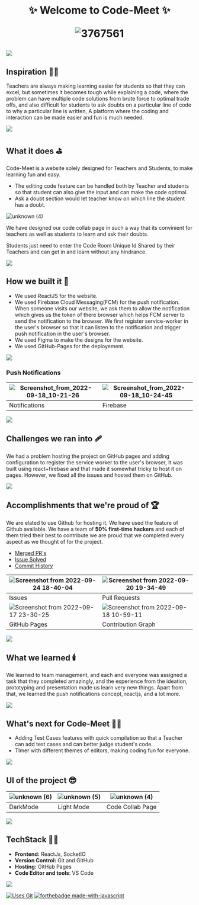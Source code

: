 <h1 align="center"> 
  
 ✨ Welcome to Code-Meet ✨ 

![3767561](https://user-images.githubusercontent.com/77020164/192100862-e4813af6-2eac-4fb1-8c3c-7671fdddc3fd.png)
  
 </h1>


![](https://raw.githubusercontent.com/andreasbm/readme/master/assets/lines/rainbow.png)

## Inspiration 🧑‍🎨
Teachers are always making learning easier for students so that they can excel, but sometimes it becomes tough while explaining a code, where the problem can have multiple code solutions from brute force to optimal trade offs, and also difficult for students to ask doubts on a particular line of code to why a particular line is written, A platform where the coding and interaction can be made easier and fun is much needed.

![](https://raw.githubusercontent.com/andreasbm/readme/master/assets/lines/rainbow.png)

## What it does ⛳
Code-Meet is a website solely designed for Teachers and Students, to make learning fun and easy.

* The editing code feature can be handled both by Teacher and students so that student can also give the input and can make the code optimal.
* Ask a doubt section would let teacher know on which line the student has a doubt.

![unknown (4)](https://user-images.githubusercontent.com/77020164/192100448-fbc5aba6-1ccf-400f-ac14-71e7514821bf.png)


We have designed our code collab page in such a way that its convinient for teachers as well as students to learn and ask their doubts.

Students just need to enter the Code Room Unique Id Shared by their Teachers and can get in and learn without any hindrance.

![](https://raw.githubusercontent.com/andreasbm/readme/master/assets/lines/rainbow.png)

## How we built it 🚧

- We used ReactJS for the website.
- We used Firebase Cloud Messaging(FCM) for the push notification. When someone visits our website, we ask them to allow the notification which gives us the token of there browser which helps FCM server to send the notification to the browser. We first register service-worker in the user's browser so that it can listen to the notification and trigger push notification in the user's browser. 
- We used Figma to make the designs for the website.
- We used GitHub-Pages for the deployement.

![](https://raw.githubusercontent.com/andreasbm/readme/master/assets/lines/rainbow.png)

### Push Notifications

|  ![Screenshot_from_2022-09-18_10-21-26](https://user-images.githubusercontent.com/77020164/190886697-db605531-520e-49fa-8f01-70a1f50a5f47.png) | ![Screenshot_from_2022-09-18_10-24-45](https://user-images.githubusercontent.com/77020164/190886576-ca31f1ad-25a0-4eae-acae-20e7fa27be2b.png) 
|-|-|
| Notifications | Firebase |

![](https://raw.githubusercontent.com/andreasbm/readme/master/assets/lines/rainbow.png)


## Challenges we ran into 🩹
We had a problem hosting the project on GitHub pages and adding configuration to register the service worker to the user's browser, It was built using react+firebase and that made it somewhat tricky to host it on pages. However, we fixed all the issues and hosted them on GitHub.

![](https://raw.githubusercontent.com/andreasbm/readme/master/assets/lines/rainbow.png)

## Accomplishments that we're proud of 🏆
We are elated to use Github for hosting it. We have used the feature of Github available.
We have a team of  **50%  first-time hackers** and each of them tried their best to contribute we are proud that we completed every aspect as we thought of for the project. 

- [Merged PR's](https://github.com/vedant-jain03/code_bode/pulls?q=is%3Apr++)
- [Issue Solved](https://github.com/vedant-jain03/code_bode/issues?q=is%3Aissue+)
- [Commit History](https://github.com/vedant-jain03/code_bode/commits/master)

![Screenshot from 2022-09-24 18-40-04](https://user-images.githubusercontent.com/77020164/192099858-9a523374-9daf-49f8-ae26-e4ff4ec21e26.png) | ![Screenshot from 2022-09-20 19-34-49](https://user-images.githubusercontent.com/77020164/192099831-e6709370-7603-4739-8b9d-1444b9485b24.png) | 
|-|-|
| Issues | Pull Requests |
| ![Screenshot from 2022-09-17 23-30-25](https://user-images.githubusercontent.com/77020164/190870410-35f32531-27aa-4756-b149-b4175e4a33cc.png) | ![Screenshot from 2022-09-18 10-59-11](https://user-images.githubusercontent.com/77020164/190887260-6845871e-0d99-4beb-a259-38d5f75a0734.png) |
| GitHub Pages | Contribution Graph |

![](https://raw.githubusercontent.com/andreasbm/readme/master/assets/lines/rainbow.png)

## What we learned 🕯️
We learned to team management, and each and everyone was assigned a task that they completed amazingly,  and the experience from the ideation, prototyping and presentation made us learn very new things. Apart from that, we learned the push notifications concept, reactjs, and a lot more.

![](https://raw.githubusercontent.com/andreasbm/readme/master/assets/lines/rainbow.png)

## What's next for Code-Meet 🧑‍💻
* Adding Test Cases features with quick compilation so that a Teacher can add test cases and can better judge student's code.
* TImer with different themes of editors, making coding fun for everyone.

![](https://raw.githubusercontent.com/andreasbm/readme/master/assets/lines/rainbow.png)


## UI of the project  😎

| ![unknown (6)](https://user-images.githubusercontent.com/77020164/192099618-2d76ec8f-46c0-4d4b-ae37-da1288a87a24.png) | ![unknown (5)](https://user-images.githubusercontent.com/77020164/192099625-91464871-0d02-4615-9f92-08f335ae7339.png) | ![unknown (4)](https://user-images.githubusercontent.com/77020164/192099633-b720c4c3-342f-4504-affd-fb2d11a9eac9.png)
|-|-|-|
| DarkMode  | Light Mode | Code Collab Page|

![](https://raw.githubusercontent.com/andreasbm/readme/master/assets/lines/rainbow.png)


## TechStack 🧑‍💻

- **Frontend:** ReactJs, SocketIO
- **Version Control:** Git and GitHub
- **Hosting:** GitHub Pages
- **Code Editor and tools**: VS Code

![](https://raw.githubusercontent.com/andreasbm/readme/master/assets/lines/rainbow.png)

[![Uses Git](https://forthebadge.com/images/badges/uses-git.svg)](https://github.com/vedant-jain03/code_bode) 
[![forthebadge made-with-javascript](http://ForTheBadge.com/images/badges/made-with-javascript.svg)](https://github.com/vedant-jain03/code_bode)


